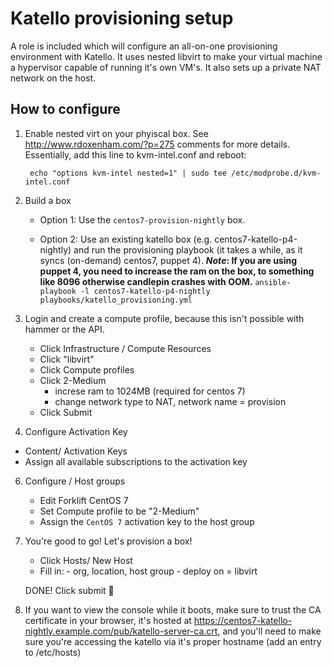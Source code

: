 # Katello provisioning setup

A role is included which will configure an all-on-one provisioning environment
with Katello. It uses nested libvirt to make your virtual machine a hypervisor
capable of running it's own VM's.  It also sets up a private NAT network on the
host.

## How to configure

1. Enable nested virt on your phyiscal box.  See http://www.rdoxenham.com/?p=275
comments for more details.  Essentially, add this line to kvm-intel.conf and
reboot:

        echo "options kvm-intel nested=1" | sudo tee /etc/modprobe.d/kvm-intel.conf

2. Build a box

    - Option 1: Use the `centos7-provision-nightly` box.

    - Option 2: Use an existing katello box (e.g. centos7-katello-p4-nightly) and run the provisioning playbook (it takes a while, as it syncs (on-demand) centos7, puppet 4).   ***Note*: If you are using puppet 4, you need to increase the ram on the box, to something like 8096 otherwise candlepin crashes with OOM.**
        `ansible-playbook -l centos7-katello-p4-nightly playbooks/katello_provisioning.yml`

4. Login and create a compute profile, because this isn't possible with hammer or the API.

   - Click Infrastructure / Compute Resources
   - Click "libvirt"
   - Click Compute profiles
   - Click 2-Medium
        - increse ram to 1024MB (required for centos 7)
        - change network type to NAT, network name = provision
   - Click Submit

5.  Configure Activation Key

  - Content/ Activation Keys
  - Assign all available subscriptions to the activation key

6. Configure / Host groups

    - Edit Forklift CentOS 7
    - Set Compute profile to be "2-Medium"
    - Assign the `CentOS 7` activation key to the host group

7. You're good to go! Let's provision a box!

     - Click Hosts/ New Host
     - Fill in:
                - org, location, host group
                - deploy on = libvirt

     DONE! Click submit :tada:

7. If you want to view the console while it boots, make sure to trust the CA certificate in your browser, it's hosted at https://centos7-katello-nightly.example.com/pub/katello-server-ca.crt, and you'll need to make sure you're accessing the katello via it's proper hostname (add an entry to /etc/hosts)
